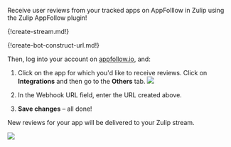 Receive user reviews from your tracked apps on AppFolllow in Zulip
using the Zulip AppFollow plugin!

{!create-stream.md!}

{!create-bot-construct-url.md!}

Then, log into your account on [appfollow.io](http://appfollow.io), and:

1. Click on the app for which you'd like to receive reviews.
   Click on **Integrations** and then go to the **Others** tab.
   ![](/static/images/integrations/appfollow/001.png)

2. In the Webhook URL field, enter the URL created above.

3. **Save changes** – all done!

New reviews for your app will be delivered to your Zulip stream.

![](/static/images/integrations/appfollow/002.png)
